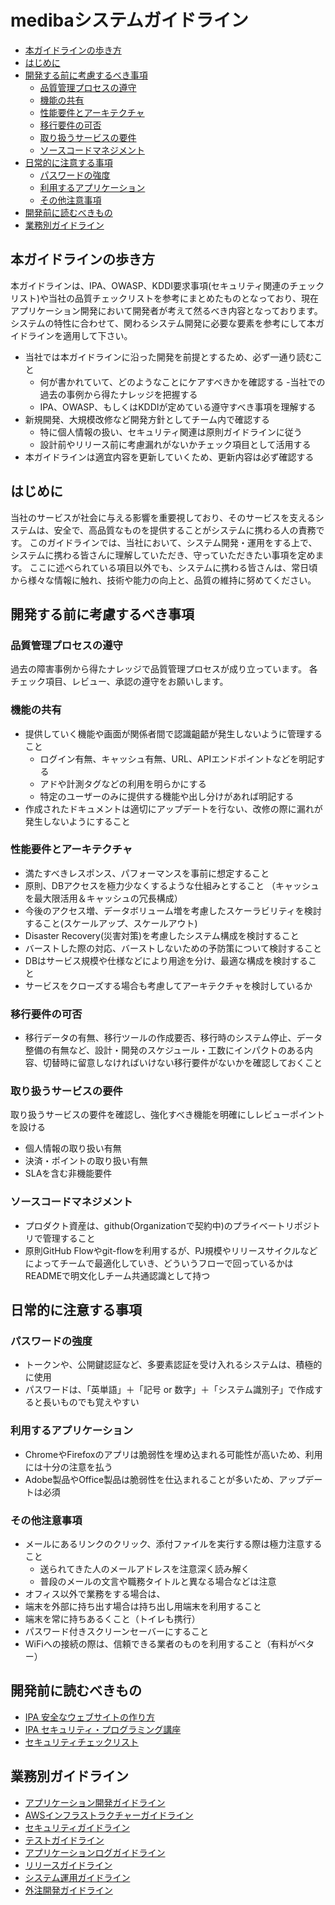 # medibaシステムガイドライン

<!-- START doctoc generated TOC please keep comment here to allow auto update -->
<!-- DON'T EDIT THIS SECTION, INSTEAD RE-RUN doctoc TO UPDATE -->


- [本ガイドラインの歩き方](#%E6%9C%AC%E3%82%AC%E3%82%A4%E3%83%89%E3%83%A9%E3%82%A4%E3%83%B3%E3%81%AE%E6%AD%A9%E3%81%8D%E6%96%B9)
- [はじめに](#%E3%81%AF%E3%81%98%E3%82%81%E3%81%AB)
- [開発する前に考慮するべき事項](#%E9%96%8B%E7%99%BA%E3%81%99%E3%82%8B%E5%89%8D%E3%81%AB%E8%80%83%E6%85%AE%E3%81%99%E3%82%8B%E3%81%B9%E3%81%8D%E4%BA%8B%E9%A0%85)
  - [品質管理プロセスの遵守](#%E5%93%81%E8%B3%AA%E7%AE%A1%E7%90%86%E3%83%97%E3%83%AD%E3%82%BB%E3%82%B9%E3%81%AE%E9%81%B5%E5%AE%88)
  - [機能の共有](#%E6%A9%9F%E8%83%BD%E3%81%AE%E5%85%B1%E6%9C%89)
  - [性能要件とアーキテクチャ](#%E6%80%A7%E8%83%BD%E8%A6%81%E4%BB%B6%E3%81%A8%E3%82%A2%E3%83%BC%E3%82%AD%E3%83%86%E3%82%AF%E3%83%81%E3%83%A3)
  - [移行要件の可否](#%E7%A7%BB%E8%A1%8C%E8%A6%81%E4%BB%B6%E3%81%AE%E5%8F%AF%E5%90%A6)
  - [取り扱うサービスの要件](#%E5%8F%96%E3%82%8A%E6%89%B1%E3%81%86%E3%82%B5%E3%83%BC%E3%83%93%E3%82%B9%E3%81%AE%E8%A6%81%E4%BB%B6)
  - [ソースコードマネジメント](#%E3%82%BD%E3%83%BC%E3%82%B9%E3%82%B3%E3%83%BC%E3%83%89%E3%83%9E%E3%83%8D%E3%82%B8%E3%83%A1%E3%83%B3%E3%83%88)
- [日常的に注意する事項](#%E6%97%A5%E5%B8%B8%E7%9A%84%E3%81%AB%E6%B3%A8%E6%84%8F%E3%81%99%E3%82%8B%E4%BA%8B%E9%A0%85)
  - [パスワードの強度](#%E3%83%91%E3%82%B9%E3%83%AF%E3%83%BC%E3%83%89%E3%81%AE%E5%BC%B7%E5%BA%A6)
  - [利用するアプリケーション](#%E5%88%A9%E7%94%A8%E3%81%99%E3%82%8B%E3%82%A2%E3%83%97%E3%83%AA%E3%82%B1%E3%83%BC%E3%82%B7%E3%83%A7%E3%83%B3)
  - [その他注意事項](#%E3%81%9D%E3%81%AE%E4%BB%96%E6%B3%A8%E6%84%8F%E4%BA%8B%E9%A0%85)
- [開発前に読むべきもの](#%E9%96%8B%E7%99%BA%E5%89%8D%E3%81%AB%E8%AA%AD%E3%82%80%E3%81%B9%E3%81%8D%E3%82%82%E3%81%AE)
- [業務別ガイドライン](#%E6%A5%AD%E5%8B%99%E5%88%A5%E3%82%AC%E3%82%A4%E3%83%89%E3%83%A9%E3%82%A4%E3%83%B3)

<!-- END doctoc generated TOC please keep comment here to allow auto update -->

## 本ガイドラインの歩き方

本ガイドラインは、IPA、OWASP、KDDI要求事項(セキュリティ関連のチェックリスト)や当社の品質チェックリストを参考にまとめたものとなっており、現在アプリケーション開発において開発者が考えて然るべき内容となっております。
システムの特性に合わせて、関わるシステム開発に必要な要素を参考にして本ガイドラインを適用して下さい。

- 当社では本ガイドラインに沿った開発を前提とするため、必ず一通り読むこと
   - 何が書かれていて、どのようなことにケアすべきかを確認する
   -当社での過去の事例から得たナレッジを把握する
   - IPA、OWASP、もしくはKDDIが定めている遵守すべき事項を理解する
- 新規開発、大規模改修など開発方針としてチーム内で確認する
   - 特に個人情報の扱い、セキュリティ関連は原則ガイドラインに従う
   - 設計前やリリース前に考慮漏れがないかチェック項目として活用する
- 本ガイドラインは適宜内容を更新していくため、更新内容は必ず確認する

## はじめに

当社のサービスが社会に与える影響を重要視しており、そのサービスを支えるシステムは、安全で、高品質なものを提供することがシステムに携わる人の責務です。
このガイドラインでは、当社において、システム開発・運用をする上で、システムに携わる皆さんに理解していただき、守っていただきたい事項を定めます。
ここに述べられている項目以外でも、システムに携わる皆さんは、常日頃から様々な情報に触れ、技術や能力の向上と、品質の維持に努めてください。

## 開発する前に考慮するべき事項

### 品質管理プロセスの遵守

過去の障害事例から得たナレッジで品質管理プロセスが成り立っています。
各チェック項目、レビュー、承認の遵守をお願いします。

### 機能の共有

- 提供していく機能や画面が関係者間で認識齟齬が発生しないように管理すること
  - ログイン有無、キャッシュ有無、URL、APIエンドポイントなどを明記する
  - アドや計測タグなどの利用を明らかにする
  - 特定のユーザーのみに提供する機能や出し分けがあれば明記する
- 作成されたドキュメントは適切にアップデートを行ない、改修の際に漏れが発生しないようにすること

### 性能要件とアーキテクチャ

- 満たすべきレスポンス、パフォーマンスを事前に想定すること
- 原則、DBアクセスを極力少なくするような仕組みとすること （キャッシュを最大限活用＆キャッシュの冗長構成）
- 今後のアクセス増、データボリューム増を考慮したスケーラビリティを検討すること(スケールアップ、スケールアウト)
- Disaster Recovery(災害対策)を考慮したシステム構成を検討すること
- バーストした際の対応、バーストしないための予防策について検討すること
- DBはサービス規模や仕様などにより用途を分け、最適な構成を検討すること
- サービスをクローズする場合も考慮してアーキテクチャを検討しているか

### 移行要件の可否

- 移行データの有無、移行ツールの作成要否、移行時のシステム停止、データ整備の有無など、設計・開発のスケジュール・工数にインパクトのある内容、切替時に留意しなければいけない移行要件がないかを確認しておくこと

### 取り扱うサービスの要件

取り扱うサービスの要件を確認し、強化すべき機能を明確にしレビューポイントを設ける
- 個人情報の取り扱い有無
- 決済・ポイントの取り扱い有無
- SLAを含む非機能要件


### ソースコードマネジメント

- プロダクト資産は、github(Organizationで契約中)のプライベートリポジトリで管理すること
- 原則GitHub Flowやgit-flowを利用するが、PJ規模やリリースサイクルなどによってチームで最適化していき、どういうフローで回っているかはREADMEで明文化しチーム共通認識として持つ

## 日常的に注意する事項

### パスワードの強度

- トークンや、公開鍵認証など、多要素認証を受け入れるシステムは、積極的に使用
- パスワードは、「英単語」＋「記号 or 数字」＋「システム識別子」で作成すると長いものでも覚えやすい

### 利用するアプリケーション

- ChromeやFirefoxのアプリは脆弱性を埋め込まれる可能性が高いため、利用には十分の注意を払う
- Adobe製品やOffice製品は脆弱性を仕込まれることが多いため、アップデートは必須

### その他注意事項

- メールにあるリンクのクリック、添付ファイルを実行する際は極力注意すること
    - 送られてきた人のメールアドレスを注意深く読み解く
    - 普段のメールの文言や職務タイトルと異なる場合などは注意
- オフィス以外で業務をする場合は、
 - 端末を外部に持ち出す場合は持ち出し用端末を利用すること
 - 端末を常に持ちあるくこと（トイレも携行）
 - パスワード付きスクリーンセーバーにすること
 - WiFiへの接続の際は、信頼できる業者のものを利用すること（有料がベター）

## 開発前に読むべきもの

- [IPA 安全なウェブサイトの作り方](https://www.ipa.go.jp/security/vuln/websecurity.html)
- [IPA セキュリティ・プログラミング講座](https://www.ipa.go.jp/security/awareness/vendor/programmingv2/index.html)
- [セキュリティチェックリスト](SecurityCheckList.md)

## 業務別ガイドライン

- [アプリケーション開発ガイドライン](AppDeveloperGuideline.md)
- [AWSインフラストラクチャーガイドライン](AWSInfraBuildGuideline.md)
- [セキュリティガイドライン](SecurityGuideline.md)
- [テストガイドライン](TestGuideline.md)
- [アプリケーションログガイドライン](AppLogGuideline.md)
- [リリースガイドライン](ReleaseGuideline.md)
- [システム運用ガイドライン](OpsGuideline.md)
- [外注開発ガイドライン](OutsouceDevelopmentGuideline.md)
